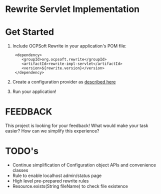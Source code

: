 Rewrite Servlet Implementation
=================================================

Get Started
==========

1. Include OCPSoft Rewrite in your application's POM file:

        <dependency>
           <groupId>org.ocpsoft.rewrite</groupId>
           <artifactId>rewrite-impl-servlet</artifactId>
           <version>${rewrite.version}</version>
        </dependency>

2. Create a configuration provider as [described here](https://github.com/ocpsoft/rewrite)

3. Run your application!

FEEDBACK
========

This project is looking for your feedback! What would make your task easier? How can we simplify this experience?

TODO's
======

 * Continue simplification of Configuration object APIs and convenience classes
 * Rule to enable localhost admin/status page
 * High level pre-prepared rewrite rules
 * Resource.exists(String fileName) to check file existence
